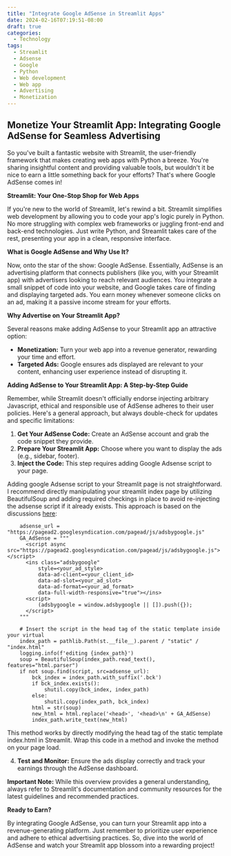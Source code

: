 ```yaml
---
title: "Integrate Google AdSense in Streamlit Apps"
date: 2024-02-16T07:19:51-08:00
draft: true
categories:
  - Technology
tags:
  - Streamlit
  - Adsense
  - Google
  - Python
  - Web development
  - Web app
  - Advertising
  - Monetization
---
```


## Monetize Your Streamlit App: Integrating Google AdSense for Seamless Advertising

So you've built a fantastic website with Streamlit, the user-friendly framework that makes creating web apps with Python a breeze. You're sharing insightful content and providing valuable tools, but wouldn't it be nice to earn a little something back for your efforts? That's where Google AdSense comes in!

**Streamlit: Your One-Stop Shop for Web Apps**

If you're new to the world of Streamlit, let's rewind a bit. Streamlit simplifies web development by allowing you to code your app's logic purely in Python. No more struggling with complex web frameworks or juggling front-end and back-end technologies. Just write Python, and Streamlit takes care of the rest, presenting your app in a clean, responsive interface.

**What is Google AdSense and Why Use It?**

Now, onto the star of the show: Google AdSense. Essentially, AdSense is an advertising platform that connects publishers (like you, with your Streamlit app) with advertisers looking to reach relevant audiences. You integrate a small snippet of code into your website, and Google takes care of finding and displaying targeted ads. You earn money whenever someone clicks on an ad, making it a passive income stream for your efforts.

**Why Advertise on Your Streamlit App?**

Several reasons make adding AdSense to your Streamlit app an attractive option:

* **Monetization:** Turn your web app into a revenue generator, rewarding your time and effort.
* **Targeted Ads:** Google ensures ads displayed are relevant to your content, enhancing user experience instead of disrupting it.

**Adding AdSense to Your Streamlit App: A Step-by-Step Guide**

Remember, while Streamlit doesn't officially endorse injecting arbitrary Javascript, ethical and responsible use of AdSense adheres to their user policies. Here's a general approach, but always double-check for updates and specific limitations:

1. **Get Your AdSense Code:** Create an AdSense account and grab the code snippet they provide.
2. **Prepare Your Streamlit App:** Choose where you want to display the ads (e.g., sidebar, footer).
3. **Inject the Code:** This step requires adding Google Adsense script to your page.

Adding google Adsense script to your Streamlit page is not straightforward. I recommend directly manipulating your streamlit index page by utilizing BeautifulSoup and adding required checkings in place to avoid re-injecting the adsense script if it already exists. This approach is based on the discussions [here](https://discuss.streamlit.io/t/google-analytics-and-streamlit/29385/2):

```
    adsense_url = "https://pagead2.googlesyndication.com/pagead/js/adsbygoogle.js"
    GA_AdSense = """
      <script async src="https://pagead2.googlesyndication.com/pagead/js/adsbygoogle.js"></script>
      <ins class="adsbygoogle"
          style=<your_ad_style>
          data-ad-client=<your_client_id>
          data-ad-slot=<your_ad_slot>
          data-ad-format=<your_ad_format>
          data-full-width-responsive="true"></ins>
      <script>
          (adsbygoogle = window.adsbygoogle || []).push({});
      </script>
    """

    # Insert the script in the head tag of the static template inside your virtual
    index_path = pathlib.Path(st.__file__).parent / "static" / "index.html"
    logging.info(f'editing {index_path}')
    soup = BeautifulSoup(index_path.read_text(), features="html.parser")
    if not soup.find(script, src=adsense_url): 
        bck_index = index_path.with_suffix('.bck')
        if bck_index.exists():
            shutil.copy(bck_index, index_path)  
        else:
            shutil.copy(index_path, bck_index)  
        html = str(soup)
        new_html = html.replace('<head>', '<head>\n' + GA_AdSense)
        index_path.write_text(new_html)
```

<script async src="https://pagead2.googlesyndication.com/pagead/js/adsbygoogle.js"></script>
<!-- cpa -->
<ins class="adsbygoogle"
     style="display:block"
     data-ad-client="ca-pub-2843564932689995"
     data-ad-slot="3526097725"
     data-ad-format="auto"
     data-full-width-responsive="true"></ins>
<script>
     (adsbygoogle = window.adsbygoogle || []).push({});
</script>

This method works by directly modifying the head tag of the static template index.html in Streamlit. Wrap this code in a method and invoke the method on your page load.


4. **Test and Monitor:** Ensure the ads display correctly and track your earnings through the AdSense dashboard.

**Important Note:** While this overview provides a general understanding, always refer to Streamlit's documentation and community resources for the latest guidelines and recommended practices.

**Ready to Earn?**

By integrating Google AdSense, you can turn your Streamlit app into a revenue-generating platform. Just remember to prioritize user experience and adhere to ethical advertising practices. So, dive into the world of AdSense and watch your Streamlit app blossom into a rewarding project!
